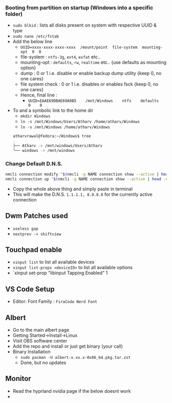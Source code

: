### Booting from partition on startup (Windows into a specific folder)
- `sudo blkid` : lists all disks present on system with respective UUID & type
- `sudo nano /etc/fstab`
- Add the below line
	- `UUID=xxxx-xxxx-xxxx-xxxx  /mount/point  file-system  mounting-opt  0  0`
	- file-system : `ntfs-3g`, `ext4`, `exfat` etc..
	- mounting-opt : `defaults`, `rw`, `realtime` etc.. {use defaults as mounting option}
	- dump : 0 or 1 i.e. disable or enable backup dump utility {keep 0, no one cares}
	- file system check : 0 or 1 i.e. disables or enables fsck {keep 0, no one cares} 
	- Hence, final line :
		- `UUID=EAAE69DBAE69A0B5    /mnt/Windows    ntfs    defaults    0    0`
- To and a symbolic link to the home dir
	- `mkdir Windows`
	- `ln -s /mnt/Windows/Users/Atharv /home/atharv/Windows` 
	- `ln -s /mnt/Windows /home/atharv/Windows` 
	```bash
	atharvrawal@fedora:~/Windows$ tree
	.
	├── Atharv -> /mnt/windows/Users/Atharv
	└── windows -> /mnt/windows
	```

### Change Default D.N.S.
```bash
nmcli connection modify "$(nmcli -g NAME connection show --active | head -n1)" ipv4.dns " 1.1.1.1 8.8.8.8" ipv4.ignore-auto-dns yes
nmcli connection up "$(nmcli -g NAME connection show --active | head -n1)"
```
- Copy the whole above thing and simply paste in terminal 
- This will make the D.N.S. `1.1.1.1, 8.8.8.8` for the currently active connection

## Dwm Patches used 
- `useless gap`
- `nextprev -> shiftview`

## Touchpad enable 
- `xinput list` to list all available devices
- `xinput list-props <deviceID>` to list all available options
- `xinput set-prop <deviceID> "libinput Tapping Enabled" 1

## VS Code Setup
- Editor: Font Family : `FiraCode Nerd Font`

## Albert
- Go to the main albert page
- Getting Started->Install->Linux
- Visit OBS software center 
- Add the repo and install or just get binary (your call)
- Binary Installation
	- `sudo pacman -U albert-x.xx.x-0x86_64.pkg.tar.zst` 
	- Done, but no updates 

## Monitor
- Read the hyprland nvidia page if the below doesnt work
- 